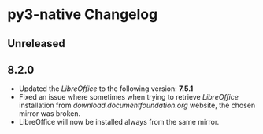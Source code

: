 # py3-native Changelog

## Unreleased

## 8.2.0
* Updated the *LibreOffice* to the following version: **7.5.1**
* Fixed an issue where sometimes when trying to retrieve *LibreOffice* installation from *download.documentfoundation.org* website, the chosen mirror was broken.
* LibreOffice will now be installed always from the same mirror. 